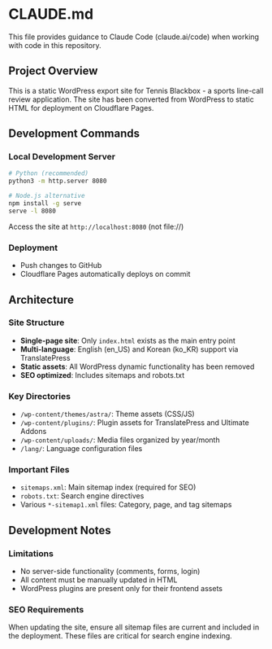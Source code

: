 # CLAUDE.md

This file provides guidance to Claude Code (claude.ai/code) when working with code in this repository.

## Project Overview

This is a static WordPress export site for Tennis Blackbox - a sports line-call review application. The site has been converted from WordPress to static HTML for deployment on Cloudflare Pages.

## Development Commands

### Local Development Server
```bash
# Python (recommended)
python3 -m http.server 8080

# Node.js alternative
npm install -g serve
serve -l 8080
```

Access the site at `http://localhost:8080` (not file://)

### Deployment
- Push changes to GitHub
- Cloudflare Pages automatically deploys on commit

## Architecture

### Site Structure
- **Single-page site**: Only `index.html` exists as the main entry point
- **Multi-language**: English (en_US) and Korean (ko_KR) support via TranslatePress
- **Static assets**: All WordPress dynamic functionality has been removed
- **SEO optimized**: Includes sitemaps and robots.txt

### Key Directories
- `/wp-content/themes/astra/`: Theme assets (CSS/JS)
- `/wp-content/plugins/`: Plugin assets for TranslatePress and Ultimate Addons
- `/wp-content/uploads/`: Media files organized by year/month
- `/lang/`: Language configuration files

### Important Files
- `sitemaps.xml`: Main sitemap index (required for SEO)
- `robots.txt`: Search engine directives
- Various `*-sitemap1.xml` files: Category, page, and tag sitemaps

## Development Notes

### Limitations
- No server-side functionality (comments, forms, login)
- All content must be manually updated in HTML
- WordPress plugins are present only for their frontend assets

### SEO Requirements
When updating the site, ensure all sitemap files are current and included in the deployment. These files are critical for search engine indexing.